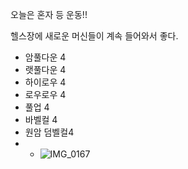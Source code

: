 오늘은 혼자 등 운동!!

헬스장에 새로운 머신들이 계속 들어와서 좋다.

- 암풀다운 4
- 랫풀다운 4
- 하이로우 4
- 로우로우 4
- 풀업 4
- 바벨컬 4
- 원암 덤벨컬4
- - ![IMG_0167](https://github.com/farmJun/workout-farmJun/assets/101688752/48d90627-1c84-4287-8118-c11e53944b87)
